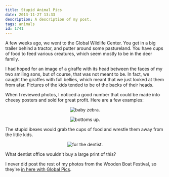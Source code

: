 ```yaml
---
title: Stupid Animal Pics
date: 2013-11-27 13:33
description: A description of my post.
tags: animals
id: 1741
---
```

A few weeks ago, we went to the Global Wildlife Center.  You get in a big trailer behind a tractor, and putter around some pastureland.  You have cups of food to feed various creatures, which seem mostly to be in the deer family.

I had hoped for an image of a giraffe with its head between the faces of my two smiling sons, but of course, that was not meant to be.  In fact, we caught the giraffes with full bellies, which meant that we just looked at them from afar.  Pictures of the kids tended to be of the backs of their heads.

When I reviewed photos, I noticed a good number that could be made into cheesy posters and sold for great profit.  Here are a few examples:

<p style="margin-left: auto; margin-right: auto; text-align: center;"><img alt="baby zebra." src="/img/babyzebra.jpg"/></p>

<p style="margin-left: auto; margin-right: auto; text-align: center;"><img alt="bottoms up." src="/img/bottomsup.jpg"/></p>
<p class="caption">The stupid ibexes would grab the cups of food and wrestle them away from the little kids.</p>

<p style="margin-left: auto; margin-right: auto; text-align: center;"><img alt="for the dentist." src="/img/zebrateeth.jpg"/></p>
<p class="caption">What dentist office wouldn't buy a large print of this?</p>

I never did post the rest of my photos from the Wooden Boat Festival, so they're <a href="http://theskinnyonbenny.com/pg4.php?spgmGal=105%20-%20Boats%20and%20Beasts">in here with Global Pics</a>.